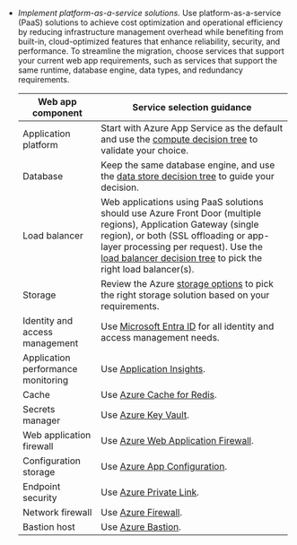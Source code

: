 - *Implement platform-as-a-service solutions.* Use platform-as-a-service (PaaS) solutions to achieve cost optimization and operational efficiency by reducing infrastructure management overhead while benefiting from built-in, cloud-optimized features that enhance reliability, security, and performance. To streamline the migration, choose services that support your current web app requirements, such as services that support the same runtime, database engine, data types, and redundancy requirements.

    | Web app component | Service selection guidance |
    | --- | --- |
    | Application platform | Start with Azure App Service as the default and use the [compute decision tree](/azure/architecture/guide/technology-choices/compute-decision-tree) to validate your choice. |
    | Database | Keep the same database engine, and use the [data store decision tree](/azure/architecture/guide/technology-choices/data-store-decision-tree) to guide your decision. |
    | Load balancer | Web applications using PaaS solutions should use Azure Front Door (multiple regions), Application Gateway (single region), or both (SSL offloading or app-layer processing per request). Use the [load balancer decision tree](/azure/architecture/guide/technology-choices/load-balancing-overview#decision-tree-for-load-balancing-in-azure) to pick the right load balancer(s). |
    | Storage | Review the Azure [storage options](/azure/architecture/guide/technology-choices/storage-options) to pick the right storage solution based on your requirements. |
    | Identity and access management | Use [Microsoft Entra ID](/entra/identity/enterprise-apps/migration-resources) for all identity and access management needs. |
    | Application performance monitoring | Use [Application Insights](/azure/azure-monitor/app/app-insights-overview). |
    | Cache | Use [Azure Cache for Redis](/azure/azure-cache-for-redis/cache-overview). |
    | Secrets manager | Use [Azure Key Vault](/azure/key-vault/general/overview). |
    | Web application firewall | Use [Azure Web Application Firewall](/azure/web-application-firewall/overview). |
    | Configuration storage | Use [Azure App Configuration](/azure/azure-app-configuration/overview). |
    | Endpoint security | Use [Azure Private Link](/azure/private-link/private-link-overview). |
    | Network firewall | Use [Azure Firewall](/azure/firewall/overview). |
    | Bastion host | Use [Azure Bastion](/azure/bastion/bastion-overview). |
